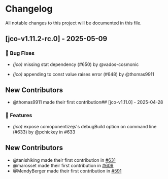 # Changelog

All notable changes to this project will be documented in this file.

## [jco-v1.11.2-rc.0] - 2025-05-09

### 🐛 Bug Fixes

* *(jco)* missing stat dependency (#650) by @vados-cosmonic

* *(jco)* appending to const value raises error (#648) by @thomas9911



## New Contributors
* @thomas9911 made their first contribution## [jco-v1.11.0] - 2025-04-28

### 🚀 Features

* *(jco)* expose comoponentizejs's debugBuild option on command line (#633) by @pchickey in #633



## New Contributors
* @tanishiking made their first contribution in [#631](https://github.com/bytecodealliance/jco/pull/631)
* @marosset made their first contribution in [#609](https://github.com/bytecodealliance/jco/pull/609)
* @MendyBerger made their first contribution in [#591](https://github.com/bytecodealliance/jco/pull/591)